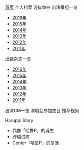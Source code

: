 [首页][home]
个人档案
选拔单曲
出演番组一览
- [2016年][bangumi 2016]
- [2015年][bangumi 2015]
- [2014年][bangumi 2014]
- [2013年][bangumi 2013]
- [2012年][bangumi 2012]
- [2011年][bangumi 2011]

出镜杂志一览
- [2016年][magazine 2016]
- [2015年][magazine 2015]
- [2014年][magazine 2014]
- [2013年][magazine 2013]
- [2012年][magazine 2012]
- [2011年][magazine 2011]

出演CM一览
演唱会参加曲目
推荐视频

Haruppi Story
- 偶像「哈鲁P」的诞生
- 跨越试炼
- Center「哈鲁P」的复活

[home]:./Home
[bangumi 2011]:./2011年出演番组
[bangumi 2012]:./2012年出演番组
[bangumi 2013]:./2013年出演番组
[bangumi 2014]:./2014年出演番组
[bangumi 2015]:./2015年出演番组
[bangumi 2016]:./2016年出演番组

[magazine 2016]:./2016年出镜杂志
[magazine 2015]:./2015年出镜杂志
[magazine 2014]:./2014年出镜杂志
[magazine 2013]:./2013年出镜杂志
[magazine 2012]:./2012年出镜杂志
[magazine 2011]:./2011年出镜杂志